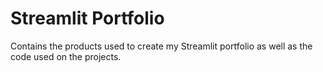 # Streamlit Portfolio
Contains the products used to create my Streamlit portfolio as well as the code used on the projects.
